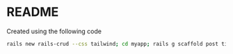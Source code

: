 # README

Created using the following code
```bash
rails new rails-crud --css tailwind; cd myapp; rails g scaffold post title:string body:text; rake db:migrate; ./bin/dev
```
